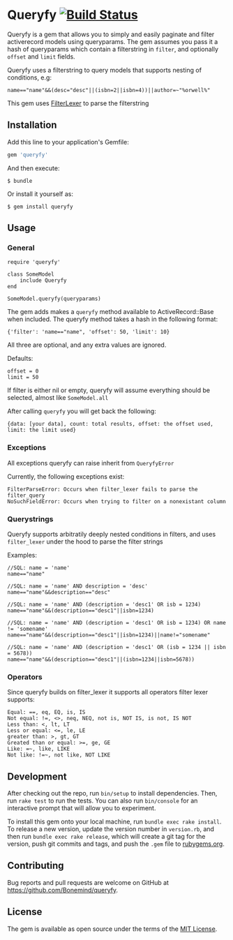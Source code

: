 # Queryfy [![Build Status](https://travis-ci.org/Bonemind/Queryfy.svg?branch=master)](https://travis-ci.org/Bonemind/Queryfy)

Queryfy is a gem that allows you to simply and easily paginate and filter activerecord models using queryparams.
The gem assumes you pass it a hash of queryparams which contain a filterstring in `filter`, and optionally `offset` and `limit` fields.

Queryfy uses a filterstring to query models that supports nesting of conditions, e.g:
```
name=="name"&&(desc="desc"||(isbn=2||isbn=4))||author=~"%orwell%"
```

This gem uses [FilterLexer](https://github.com/MaienM/FilterLexer/) to parse the filterstring

## Installation

Add this line to your application's Gemfile:

```ruby
gem 'queryfy'
```

And then execute:

    $ bundle

Or install it yourself as:

    $ gem install queryfy

## Usage

### General
```
require 'queryfy'

class SomeModel
    include Queryfy
end

SomeModel.queryfy(queryparams)
```

The gem adds makes a `queryfy` method available to ActiveRecord::Base when included.
The queryfy method takes a hash in the following format:
```
{'filter': 'name=="name", 'offset': 50, 'limit': 10}
```
All three are optional, and any extra values are ignored.

Defaults:
```
offset = 0
limit = 50
```

If filter is either nil or empty, queryfy will assume everything should be selected, almost like `SomeModel.all`

After calling `queryfy` you will get back the following:
```
{data: [your data], count: total results, offset: the offset used, limit: the limit used}
```

### Exceptions

All exceptions queryfy can raise inherit from `QueryfyError`

Currently, the following exceptions exist:
```
FilterParseError: Occurs when filter_lexer fails to parse the filter_query
NoSuchFieldError: Occurs when trying to filter on a nonexistant column
```

### Querystrings

Queryfy supports arbitratily deeply nested conditions in filters, and uses
`filter_lexer` under the hood to parse the filter strings

Examples:
```
//SQL: name = 'name'
name=="name" 

//SQL: name = 'name' AND description = 'desc'
name=="name"&&description=="desc"

//SQL: name = 'name' AND (description = 'desc1' OR isb = 1234)
name=="name"&&(description=="desc1"||isbn=1234)

//SQL: name = 'name' AND (description = 'desc1' OR isb = 1234) OR name != 'somename'
name=="name"&&(description=="desc1"||isbn=1234)||name!="somename"

//SQL: name = 'name' AND (description = 'desc1' OR (isb = 1234 || isbn = 5678))
name=="name"&&(description=="desc1"||(isbn=1234||isbn=5678))
```

### Operators

Since queryfy builds on filter_lexer it supports all operators filter lexer supports:
```
Equal: ==, eq, EQ, is, IS
Not equal: !=, <>, neq, NEQ, not is, NOT IS, is not, IS NOT
Less than: <, lt, LT
Less or equal: <=, le, LE
greater than: >, gt, GT
Greated than or equal: >=, ge, GE
Like: =~, like, LIKE
Not like: !=~, not like, NOT LIKE
```

## Development

After checking out the repo, run `bin/setup` to install dependencies. Then, run `rake test` to run the tests. You can also run `bin/console` for an interactive prompt that will allow you to experiment.

To install this gem onto your local machine, run `bundle exec rake install`. To release a new version, update the version number in `version.rb`, and then run `bundle exec rake release`, which will create a git tag for the version, push git commits and tags, and push the `.gem` file to [rubygems.org](https://rubygems.org).

## Contributing

Bug reports and pull requests are welcome on GitHub at https://github.com/Bonemind/queryfy.


## License

The gem is available as open source under the terms of the [MIT License](http://opensource.org/licenses/MIT).

